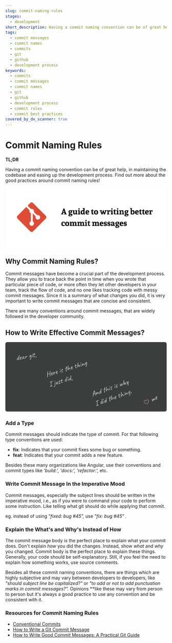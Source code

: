 ```yaml
---
slug: commit-naming-rules
stages:
  - development
short_description: Having a commit naming convention can be of great help, in maintaining the codebase and easing up the development process. Find out more about the good practices around commit naming rules!
tags:
  - commit messages
  - commit names
  - commits
  - git
  - github
  - development process
keywords:
  - commits
  - commit messages
  - commit names
  - git
  - github
  - development process
  - commit rules
  - commit best practices
covered_by_dx_scanner: true
---
```


# Commit Naming Rules

**TL;DR**

Having a commit naming convention can be of great help, in maintaining the codebase and easing up the development process. Find out more about the good practices around commit naming rules!

![Commit naming guide](/files/commit_guide.png)

## Why Commit Naming Rules?

Commit messages have become a crucial part of the development process. They allow you to trace back the point in time when you wrote that particular piece of code, or more often they let other developers in your team, track the flow of code, and no one likes tracking code with messy commit messages. Since it is a summary of what changes you did, it is very important to write commit messages that are concise and consistent.

There are many conventions around commit messages, that are widely followed in the developer community.

## How to Write Effective Commit Messages?

![Commit Message](/files/commit_dear_git.png)

### Add a Type

Commit messages should indicate the type of commit. For that following type conventions are used:

- **fix**: Indicates that your commit fixes some bug or something.
- **feat**: Indicates that your commit adds a new feature.

Besides these many organizations like Angular, use their  conventions and commit types like *'build:', 'docs:', 'refactor:',* etc.

### Write Commit Message In the Imperative Mood

Commit messages, especially the subject lines should be written in the imperative mood, i.e., as if you were to command your code to perform some instruction. Like telling what git should do while applying that commit.

eg. instead of using *"fixed: bug #45",* use *"fix: bug #45" .*

### Explain the What's and Why's Instead of How

The commit message body is the perfect place to explain what your commit does. Don't explain _how_ you did the changes. Instead, show _what_ and _why_ you changed. Commit body is the perfect place to explain these things. Generally, your code should be self-explanatory. Still, if you feel the need to explain how something works, use source comments.

Besides all these commit naming conventions, there are things which are highly subjective and may vary between developers to developers, like *"should subject line be capitalized?"* or *"to add or not to add punctuation marks in commit messages?".* Opinions **like these may vary from person to person but it's always a good practice to use any convention and be consistent with it. 

### Resources for Commit Naming Rules

- [Conventional Commits](https://www.conventionalcommits.org/en)
- [How to Write a Git Commit Message](https://chris.beams.io/posts/git-commit/)
- [How to Write Good Commit Messages: A Practical Git Guide](https://www.freecodecamp.org/news/writing-good-commit-messages-a-practical-guide/)
